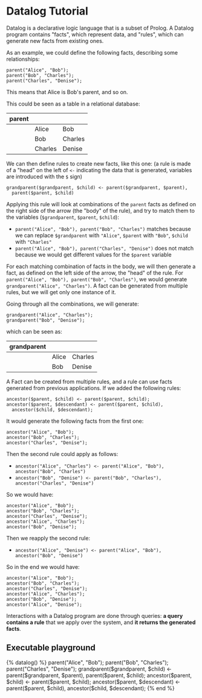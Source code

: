 # Datalog Tutorial

Datalog is a declarative logic language that is a subset of Prolog.
A Datalog program contains "facts", which represent data, and
"rules", which can generate new facts from existing ones.

As an example, we could define the following facts, describing some
relationships:

```
parent("Alice", "Bob");
parent("Bob", "Charles");
parent("Charles", "Denise");
```

This means that Alice is Bob's parent, and so on.

This could be seen as a table in a relational database:

| parent |         |         |
| ------ | -       | -       |
|        | Alice   | Bob     |
|        | Bob     | Charles |
|        | Charles | Denise  |

We can then define rules to create new facts, like this one: (a rule is made of a "head" on the left of `<-` indicating the data that is generated, variables are introduced with the `$` sign)

```
grandparent($grandparent, $child) <- parent($grandparent, $parent),
  parent($parent, $child)
```

Applying this rule will look at combinations of the `parent` facts
as defined on the right side of the arrow (the "body" of the rule),
and try to match them to the variables (`$grandparent`, `$parent`, `$child`):
- `parent("Alice", "Bob"), parent("Bob", "Charles")` matches because we can replace `$grandparent` with `"Alice"`, `$parent` with `"Bob"`, `$child` with `"Charles"`
- `parent("Alice", "Bob"), parent("Charles", "Denise")` does not match because we would get different values for the `$parent` variable

For each matching combination of facts in the body, we will then
generate a fact, as defined on the left side of the arrow, the "head"
of the rule. For `parent("Alice", "Bob"), parent("Bob", "Charles")`,
we would generate `grandparent("Alice", "Charles")`. A fact can be
generated from multiple rules, but we will get only one instance of it.

Going through all the combinations, we will generate:

```
grandparent("Alice", "Charles");
grandparent("Bob", "Denise");
```

which can be seen as:

| grandparent |       |         |
| ------      | -     | -       |
|             | Alice | Charles |
|             | Bob   | Denise  |

A Fact can be created from multiple rules, and a rule can use facts
generated from previous applications. If we added the following rules:

```
ancestor($parent, $child) <- parent($parent, $child);
ancestor($parent, $descendant) <- parent($parent, $child),
  ancestor($child, $descendant);
```

It would generate the following facts from the first one:

```
ancestor("Alice", "Bob");
ancestor("Bob", "Charles");
ancestor("Charles", "Denise");
```

Then the second rule could apply as follows:

- `ancestor("Alice", "Charles") <- parent("Alice", "Bob"), ancestor("Bob", "Charles")`
- `ancestor("Bob", "Denise") <- parent("Bob", "Charles"), ancestor("Charles", "Denise")`

So we would have:

```
ancestor("Alice", "Bob");
ancestor("Bob", "Charles");
ancestor("Charles", "Denise");
ancestor("Alice", "Charles");
ancestor("Bob", "Denise");
```

Then we reapply the second rule:

- `ancestor("Alice", "Denise") <- parent("Alice", "Bob"), ancestor("Bob", "Denise")`

So in the end we would have:

```
ancestor("Alice", "Bob");
ancestor("Bob", "Charles");
ancestor("Charles", "Denise");
ancestor("Alice", "Charles");
ancestor("Bob", "Denise");
ancestor("Alice", "Denise");
```

Interactions with a Datalog program are done through queries: **a query contains
a rule** that we apply over the system, and **it returns the generated facts**.

## Executable playground

<div class="text-left">
{% datalog() %}
parent("Alice", "Bob");
parent("Bob", "Charles");
parent("Charles", "Denise");
grandparent($grandparent, $child) <-
  parent($grandparent, $parent),
  parent($parent, $child);
ancestor($parent, $child) <- parent($parent, $child);
ancestor($parent, $descendant) <-
  parent($parent, $child),
  ancestor($child, $descendant);
{% end %}
</div>
